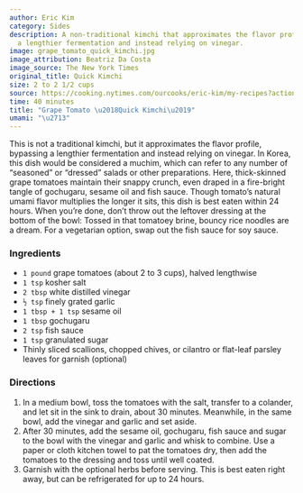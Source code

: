 ```yaml
---
author: Eric Kim
category: Sides
description: A non-traditional kimchi that approximates the flavor profile, bypassing
  a lengthier fermentation and instead relying on vinegar.
image: grape_tomato_quick_kimchi.jpg
image_attribution: Beatriz Da Costa
image_source: The New York Times
original_title: Quick Kimchi
size: 2 to 2 1/2 cups
source: https://cooking.nytimes.com/ourcooks/eric-kim/my-recipes?action=click&module=byline&region=recipe%20page
time: 40 minutes
title: "Grape Tomato \u2018Quick Kimchi\u2019"
umami: "\u2713"
---
```


This is not a traditional kimchi, but it approximates the flavor profile, bypassing a lengthier fermentation and instead relying on vinegar. In Korea, this dish would be considered a muchim, which can refer to any number of “seasoned” or “dressed” salads or other preparations. Here, thick-skinned grape tomatoes maintain their snappy crunch, even draped in a fire-bright tangle of gochugaru, sesame oil and fish sauce. Though tomato’s natural umami flavor multiplies the longer it sits, this dish is best eaten within 24 hours. When you’re done, don’t throw out the leftover dressing at the bottom of the bowl: Tossed in that tomatoey brine, bouncy rice noodles are a dream. For a vegetarian option, swap out the fish sauce for soy sauce.

### Ingredients

* `1 pound` grape tomatoes (about 2 to 3 cups), halved lengthwise
* `1 tsp` kosher salt
* `2 tbsp` white distilled vinegar
* `½ tsp` finely grated garlic
* `1 tbsp + 1 tsp` sesame oil
* `1 tbsp` gochugaru
* `2 tsp` fish sauce
* `1 tsp` granulated sugar
* Thinly sliced scallions, chopped chives, or cilantro or flat-leaf parsley leaves for garnish (optional)

### Directions

1. In a medium bowl, toss the tomatoes with the salt, transfer to a colander, and let sit in the sink to drain, about 30 minutes. Meanwhile, in the same bowl, add the vinegar and garlic and set aside.
2. After 30 minutes, add the sesame oil, gochugaru, fish sauce and sugar to the bowl with the vinegar and garlic and whisk to combine. Use a paper or cloth kitchen towel to pat the tomatoes dry, then add the tomatoes to the dressing and toss until well coated.
3. Garnish with the optional herbs before serving. This is best eaten right away, but can be refrigerated for up to 24 hours.